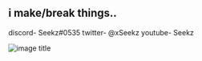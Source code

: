 ## i make/break things..
discord- Seekz#0535
twitter- @xSeekz
youtube- Seekz

![image title](https://rushter.com/counter.svg)
